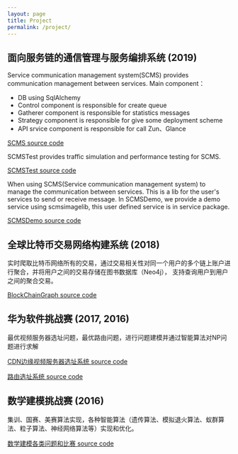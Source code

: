 ```yaml
---
layout: page
title: Project
permalink: /project/
---
```


## 面向服务链的通信管理与服务编排系统 (2019)
Service communication management system(SCMS) provides communication management between services.
Main component：
- DB using SqlAlchemy
- Control component is responsible for create queue
- Gatherer component is responsible for statistics messages
- Strategy component is responsible for give some deployment scheme
- API srvice component is responsible for call Zun、Glance

[SCMS source code][scms-source-code]

SCMSTest provides traffic simulation and performance testing for SCMS.

[SCMSTest source code][scms-test-source-code]

When using SCMS(Service communication management system) to manage the communication between services. 
This is a lib for the user's services to send or receive message. In SCMSDemo, we provide a demo 
service using scmsimagelib, this user defined service is in service package.

[SCMSDemo source code][scms-demo-source-code]

## 全球比特币交易网络构建系统 (2018)
实时爬取比特币网络所有的交易，通过交易相关性对同一个用户的多个链上账户进行聚合，并将用户之间的交易存储在图书数据库（Neo4j），
支持查询用户到用户之间的聚合交易。

[BlockChainGraph source code][blockchain-graph-source-code]

## 华为软件挑战赛 (2017, 2016)
最优视频服务器选址问题，最优路由问题，进行问题建模并通过智能算法对NP问题进行求解

[CDN边缘视频服务器选址系统 source code][cdn-position-source-code]

[路由选址系统 source code][router-source-code]

## 数学建模挑战赛 (2016)
集训、国赛、美赛算法实现，各种智能算法（遗传算法、模拟退火算法、蚁群算法、粒子算法、神经网络算法等）实现和优化。

[数学建模各类问题和比赛 source code][mcm-source-code]

[scms-source-code]: https://github.com/peiyuan-xu/SCMS
[scms-test-source-code]: https://github.com/peiyuan-xu/SCMSTest
[scms-demo-source-code]: https://github.com/peiyuan-xu/SCMSServiceDemo
[blockchain-graph-source-code]: https://github.com/peiyuan-xu/BlockChainGrap
[cdn-position-source-code]:https://github.com/peiyuan-xu/cdn-position
[router-source-code]:https://github.com/peiyuan-xu/route-selection
[mcm-source-code]:https://github.com/peiyuan-xu/mcm
